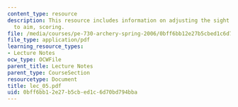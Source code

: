 ```yaml
---
content_type: resource
description: This resource includes information on adjusting the sight on the bow
  to aim, scoring.
file: /media/courses/pe-730-archery-spring-2006/0bff6bb12e27b5cbed1c6d70bd794bba_lec_05.pdf
file_type: application/pdf
learning_resource_types:
- Lecture Notes
ocw_type: OCWFile
parent_title: Lecture Notes
parent_type: CourseSection
resourcetype: Document
title: lec_05.pdf
uid: 0bff6bb1-2e27-b5cb-ed1c-6d70bd794bba
---
```

